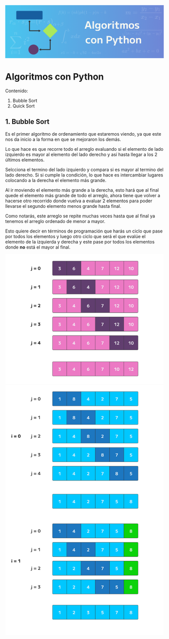 <img src='src/img/Titular_Algoritmos.png'>

# Algoritmos con Python


Contenido:

1. Bubble Sort
2. Quick Sort



## 1. Bubble Sort

Es el primer algoritmo de ordenamiento que estaremos viendo, ya que este nos da inicio a la forma en que se mejoraron los demás.

Lo que hace es que recorre todo el arreglo evaluando si el elemento de lado izquierdo es mayor al elemento del lado derecho y así hasta llegar a los 2 últimos elementos.

Selcciona el termino del lado izquierdo y compara si es mayor al termino del lado derecho. Si si cumple la condición, lo que hace es intercambiar lugares colocando a la derecha el elemento más grande.

Al ir moviendo el elemento más grande a la derecha, esto hará que al final quede el elemento más grande de todo el arreglo, ahora tiene que volver a hacerse otro recorrido donde vuelva a evaluar 2 elementos para poder llevarse el segundo elemento menos grande hasta final.

Como notarás, este arreglo se repite muchas veces hasta que al final ya tenemos el arreglo ordenado de menor a mayor.

Esto quiere decir en términos de programación que harás un ciclo que pase por todos los elementos y luego otro ciclo que será el que evalúe el elemento de la izquierda y derecha y este pase por todos los elementos donde **no** está el mayor al final.


<img src='src/img/BubbleSort.png'>
<img src='src/img/BubbleSort2.png'>
